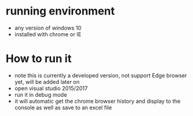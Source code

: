 # running environment 
* any version of windows 10
* installed with chrome or IE

# How to run it
* note this is currently a developed version, not support Edge browser yet, will be added later on
* open visual studio 2015/2017
* run it in debug mode
* it will automatic get the chrome browser history and display to the console as well as save to an excel file
